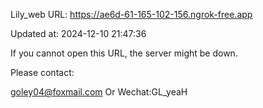 Lily_web URL: https://ae6d-61-165-102-156.ngrok-free.app

Updated at: 2024-12-10 21:47:36

If you cannot open this URL, the server might be down.

Please contact: 

goley04@foxmail.com Or Wechat:GL_yeaH